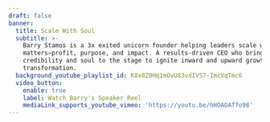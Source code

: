 ```yaml
---
draft: false
banner:
  title: Scale With Soul
  subtitle: >-
    Barry Stamos is a 3x exited unicorn founder helping leaders scale what
    matters—profit, purpose, and impact. A results-driven CEO who brings
    credibility and soul to the stage to ignite inward and upward growth and
    transformation.
  background_youtube_playlist_id: K8x8Z0Hq1mOvU83vdIVS7-ImcVqTmc6
  video_button:
    enable: true
    label: Watch Barry's Speaker Reel
    mediaLink_supports_youtube_vimeo: 'https://youtu.be/hHOAOAT7o98'
---
```


